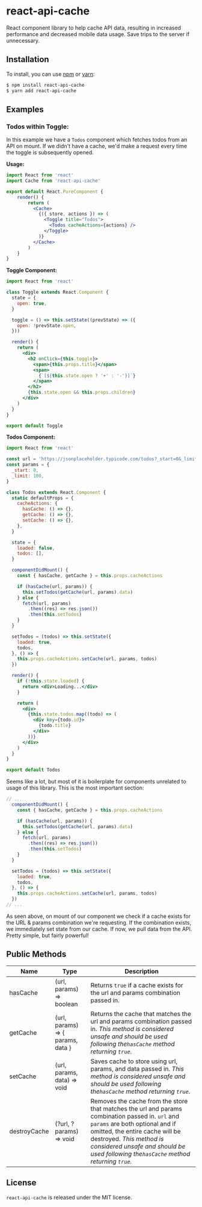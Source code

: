 # react-api-cache

React component library to help cache API data, resulting in increased performance and decreased mobile data usage. Save trips to the server if unnecessary.



## Installation

To install, you can use [npm](https://npmjs.org/) or [yarn](https://yarnpkg.com/):

```bash
$ npm install react-api-cache
$ yarn add react-api-cache
```



## Examples

### **Todos within Toggle:**

In this example we have a `Todos` component which fetches todos from an API on mount. If we didn't have a cache, we'd make a request every time the toggle is subsequently opened.

**Usage:**

```jsx
import React from 'react'
import Cache from 'react-api-cache'

export default React.PureComponent {
    render() {
        return (
          <Cache>
            {({ store, actions }) => (
              <Toggle title="Todos">
                <Todos cacheActions={actions} />
              </Toggle>
            )}
          </Cache>
        )
    }
}  
```

**Toggle Component:**

```jsx
import React from 'react'

class Toggle extends React.Component {
  state = {
    open: true,
  }

  toggle = () => this.setState((prevState) => ({
    open: !prevState.open,
  }))

  render() {
    return (
      <div>
        <h2 onClick={this.toggle}>
          <span>{this.props.title}</span>
          <span>
            {`[${this.state.open ? '+' : '-'}]`}
          </span>
        </h2>
        {this.state.open && this.props.children}
      </div>
    )
  }
}

export default Toggle

```

**Todos Component:**

```jsx
import React from 'react'

const url = 'https://jsonplaceholder.typicode.com/todos?_start=0&_limit=100'
const params = {
  _start: 0,
  _limit: 100,
}

class Todos extends React.Component {
  static defaultProps = {
    cacheActions: {
      hasCache: () => {},
      getCache: () => {},
      setCache: () => {},
    },
  }

  state = {
    loaded: false,
    todos: [],
  }

  componentDidMount() {
    const { hasCache, getCache } = this.props.cacheActions

    if (hasCache(url, params)) {
      this.setTodos(getCache(url, params).data)
    } else {
      fetch(url, params)
        .then((res) => res.json())
        .then(this.setTodos)
    }
  }

  setTodos = (todos) => this.setState({
    loaded: true,
    todos,
  }, () => {
    this.props.cacheActions.setCache(url, params, todos)
  })

  render() {
    if (!this.state.loaded) {
      return <div>Loading...</div>
    }

    return (
      <div>
        {this.state.todos.map((todo) => (
          <div key={todo.id}>
            {todo.title}
          </div>
        ))}
      </div>
    )
  }
}

export default Todos

```

Seems like a lot, but most of it is boilerplate for components unrelated to usage of this library. This is the most important section:

```jsx
// ...
  componentDidMount() {
    const { hasCache, getCache } = this.props.cacheActions

    if (hasCache(url, params)) {
      this.setTodos(getCache(url, params).data)
    } else {
      fetch(url, params)
        .then((res) => res.json())
        .then(this.setTodos)
    }
  }

  setTodos = (todos) => this.setState({
    loaded: true,
    todos,
  }, () => {
    this.props.cacheActions.setCache(url, params, todos)
  })
// ...
```

As seen above, on mount of our component we check if a cache exists for the URL & params combination we're requesting. If the combination exists, we immediately set state from our cache. If now, we pull data from the API. Pretty simple, but fairly powerful!

## Public Methods

| Name         | Type                              | Description                                                  |
| ------------ | --------------------------------- | ------------------------------------------------------------ |
| hasCache     | (url, params) => boolean          | Returns `true` if a cache exists for the url and params combination passed in. |
| getCache     | (url, params) => { params, data } | Returns the cache that matches the url and params combination passed in. *This method is considered unsafe and should be used following the`hasCache` method returning `true`.* |
| setCache     | (url, params, data) => void       | Saves cache to store using url, params, and data passed in. *This method is considered unsafe and should be used following the`hasCache` method returning `true`.* |
| destroyCache | (?url, ?params) => void           | Removes the cache from the store that matches the url and params combination passed in. `url` and `params` are both optional and if omitted, the entire cache will be destroyed. *This method is considered unsafe and should be used following the`hasCache` method returning `true`.* |



## License

`react-api-cache` is released under the MIT license.